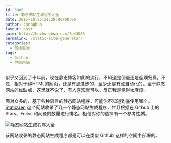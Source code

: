 ```yaml
---
id: 3005
title: 静态网站生成程序大全
date: 2015-10-25T21:29:00+08:00
author: chonghua
layout: post
guid: http://hechonghua.com/?p=3005
permalink: /static-site-generator/
categories:
  - 网络资源
tags:
  - Github
  - 静态网站
---
```

似乎又回到了十年前，现在静态博客如此的流行，不知道是倒退还是返璞归真。不过，相对于纯HTML的网页，还是有点进步的，至少还是有点自动化的。至于静态网站的优缺点，这里就不说了，有人喜欢就可以。反正我是觉得太麻烦。

<!--more-->

面对众多的、基于各种语言的静态网站程序，可能你不知道到底使用哪个。<a href="https://www.staticgen.com/" target="_blank">StaticGen</a> 这个网站收录了几十个静态网站生成程序，并且根据在 Github 上的 Stars、Forks 和问题的数量进行排名。相信对你的选择有一个参考性质。

![静态网站生成程序大全](http://chonghua-1251666171.cos.ap-shanghai.myqcloud.com/staticgen.png) 

该网站收录的静态网站生成程序都是可以在类似 Github 这样的空间中部署的。
